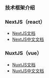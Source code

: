 ### 技术框架介绍


### NextJS（react）

- [NextJS文档](https://nextjs.org/)
- [NextJS中文文档](https://www.nextjs.cn/)
### NuxtJS（vue）

- [NuxtJS文档](https://nuxtjs.org/)
- [NuxtJS中文文档](https://www.nuxtjs.cn/ )